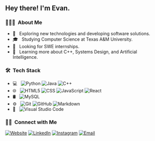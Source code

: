 
<h2> Hey there! I'm Evan.</h2>

<h3> 👨🏻‍💻 &nbsp;About Me </h3>

- 🤔 &nbsp; Exploring new technologies and developing software solutions.
- 🎓 &nbsp; Studying Computer Science at Texas A&M University.
- 💼 &nbsp; Looking for SWE internships.
- 🌱 &nbsp; Learning more about C++, Systems Design, and Artificial Intelligence.

<h3> 🛠 &nbsp;Tech Stack</h3>

- 💻 &nbsp;
  ![Python](https://img.shields.io/badge/-Python-333333?style=flat&logo=python)
  ![Java](https://img.shields.io/badge/-Java-333333?style=flat&logo=Java&logoColor=007396)
  ![C++](https://img.shields.io/badge/-C++-333333?style=flat&logo=C%2B%2B&logoColor=00599C)
- 🌐 &nbsp;
  ![HTML5](https://img.shields.io/badge/-HTML5-333333?style=flat&logo=HTML5)
  ![CSS](https://img.shields.io/badge/-CSS-333333?style=flat&logo=CSS3&logoColor=1572B6)
  ![JavaScript](https://img.shields.io/badge/-JavaScript-333333?style=flat&logo=javascript)
  ![React](https://img.shields.io/badge/-React-333333?style=flat&logo=react)
- 🛢 &nbsp;
  ![MySQL](https://img.shields.io/badge/-MySQL-333333?style=flat&logo=mysql)
- ⚙️ &nbsp;
  ![Git](https://img.shields.io/badge/-Git-333333?style=flat&logo=git)
  ![GitHub](https://img.shields.io/badge/-GitHub-333333?style=flat&logo=github)
  ![Markdown](https://img.shields.io/badge/-Markdown-333333?style=flat&logo=markdown)
- 🔧 &nbsp;
  ![Visual Studio Code](https://img.shields.io/badge/-Visual%20Studio%20Code-333333?style=flat&logo=visual-studio-code&logoColor=007ACC)
 


<h3> 🤝🏻 &nbsp;Connect with Me </h3>

<p align="left">
<a href="https://evangruhlkey.com/"><img alt="Website" src="https://img.shields.io/badge/Website-www.evangruhlkey.com-blue?style=flat-square&logo=google-chrome"></a>
<a href="https://www.linkedin.com/in/evangruhlkey/"><img alt="LinkedIn" src="https://img.shields.io/badge/LinkedIn-evangruhlkey-blue?style=flat-square&logo=linkedin"></a>
<a href="https://www.instagram.com/evan.gruhlkey_/"><img alt="Instagram" src="https://img.shields.io/badge/Instagram-evan.gruhlkey_-blue?style=flat-square&logo=instagram"></a>
<a href="gruhlkeyevan@gmail.com"><img alt="Email" src="https://img.shields.io/badge/Email-gruhlkeyevan@gmail.com-blue?style=flat-square&logo=gmail"></a>
</p>
